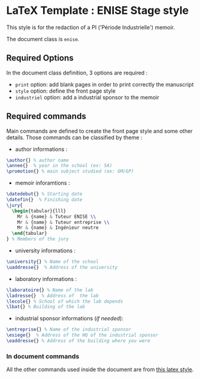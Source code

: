 # LaTeX Template : __ENISE__ Stage style
This style is for the redaction of a PI ('Période Industrielle') memoir.

The document class is `enise`.

## Required Options
In the document class definition, 3 options are required :
- `print` option: add blank pages in order to print correctly the manuscript
- `style` option: define the front page style
- `industriel` option: add a industrial sponsor to the memoir

## Required commands
Main commands are defined to create the front page style and some other details.
Those commands can be classified by theme :
- author informations :
``` Latex
\author{} % author name
\annee{}  % year in the school (ex: 5A)
\promotion{} % main subject studied (ex: GM/GP)
```

- memoir inforamtions :
``` Latex
\datedebut{} % Starting date
\datefin{}  % Finishing date
\jury{
  \begin{tabular}{lll}
    Mr & {name} & Tuteur ENISE \\
    Mr & {name} & Tuteur entreprise \\
    Mr & {name} & Ingénieur neutre
  \end{tabular}
} % Members of the jury
```

- university informations :
``` Latex
\university{} % Name of the school
\uaddresse{}  % Address of the university
```

- laboratory informations :
``` Latex
\laboratoire{} % Name of the lab
\ladresse{}  % Address of  the lab
\lecole{} % School of which the lab depends
\lbat{} % Building of the lab
```
- industrial sponsor informations (_if needed_):
``` Latex
\entreprise{} % Name of the industrial sponsor
\esiege{}  % Address of the HQ of the industrial sponsor
\eaddresse{} % Address of the building where you were
```

### In document commands
All the other commands used inside the document are from [this latex style](https://github.com/remyleone/latex/blob/master/thesis/stylejchiquet.sty).
